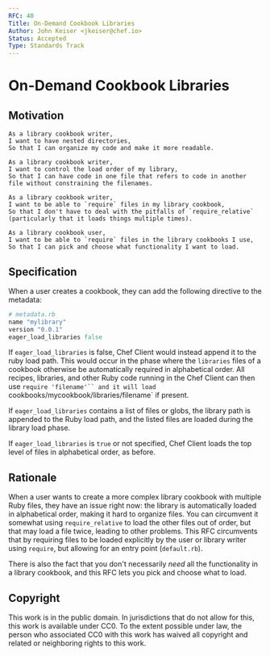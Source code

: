 ```yaml
---
RFC: 40
Title: On-Demand Cookbook Libraries
Author: John Keiser <jkeiser@chef.io>
Status: Accepted
Type: Standards Track
---
```


# On-Demand Cookbook Libraries

## Motivation

    As a library cookbook writer,
    I want to have nested directories,
    So that I can organize my code and make it more readable.

    As a library cookbook writer,
    I want to control the load order of my library,
    So that I can have code in one file that refers to code in another file without constraining the filenames.

    As a library cookbook writer,
    I want to be able to `require` files in my library cookbook,
    So that I don't have to deal with the pitfalls of `require_relative` (particularly that it loads things multiple times).

    As a library cookbook user,
    I want to be able to `require` files in the library cookbooks I use,
    So that I can pick and choose what functionality I want to load.

## Specification

When a user creates a cookbook, they can add the following directive to the metadata:

```ruby
# metadata.rb
name "mylibrary"
version "0.0.1"
eager_load_libraries false
```

If `eager_load_libraries` is false, Chef Client would instead append it to the ruby load path.  This would occur in the phase where the `libraries` files of a cookbook otherwise be automatically required in alphabetical order.  All recipes, libraries, and other Ruby code running in the Chef Client can then use `require 'filename'`` and it will load `cookbooks/mycookbook/libraries/filename` if present.

If `eager_load_libraries` contains a list of files or globs, the library path is appended to the Ruby load path, and the listed files are loaded during the library load phase.

If `eager_load_libraries` is `true` or not specified, Chef Client loads the top level of files in alphabetical order, as before.

## Rationale

When a user wants to create a more complex library cookbook with multiple Ruby files, they have an issue right now: the library is automatically loaded in alphabetical order, making it hard to organize files.  You can circumvent it somewhat using `require_relative` to load the other files out of order, but that may load a file twice, leading to other problems.  This RFC circumvents that by requiring files to be loaded explicitly by the user or library writer using `require`, but allowing for an entry point (`default.rb`).

There is also the fact that you don't necessarily *need* all the functionality in a library cookbook, and this RFC lets you pick and choose what to load.

## Copyright

This work is in the public domain. In jurisdictions that do not allow for this,
this work is available under CC0. To the extent possible under law, the person
who associated CC0 with this work has waived all copyright and related or
neighboring rights to this work.
